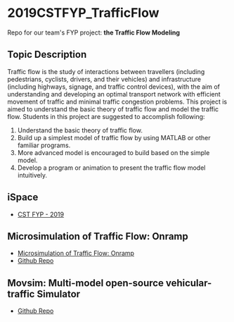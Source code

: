 # 2019CSTFYP_TrafficFlow
Repo for our team's FYP project: **the Traffic Flow Modeling**

## Topic Description
Traffic flow is the study of interactions between travellers (including pedestrians, cyclists, drivers, and their vehicles) and infrastructure (including highways, signage, and traffic control devices), with the aim of understanding and developing an optimal transport network with efficient movement of traffic and minimal traffic congestion problems. This project is aimed to understand the basic theory of traffic flow and model the traffic flow.
Students in this project are suggested to accomplish following:
1.	Understand the basic theory of traffic flow.
2.	Build up a simplest model of traffic flow by using MATLAB or other familiar programs.
3.	More advanced model is encouraged to build based on the simple model.
4.	Develop a program or animation to present the traffic flow model intuitively.

## iSpace
- [CST FYP - 2019](https://ispace.uic.edu.hk/course/view.php?id=3115)

## Microsimulation of Traffic Flow: Onramp
- [Microsimulation of Traffic Flow: Onramp](http://www.traffic-simulation.de/)
- [Github Repo](https://github.com/movsim/traffic-simulation-de)

## Movsim: Multi-model open-source vehicular-traffic Simulator
- [Github Repo](https://github.com/movsim/movsim)

